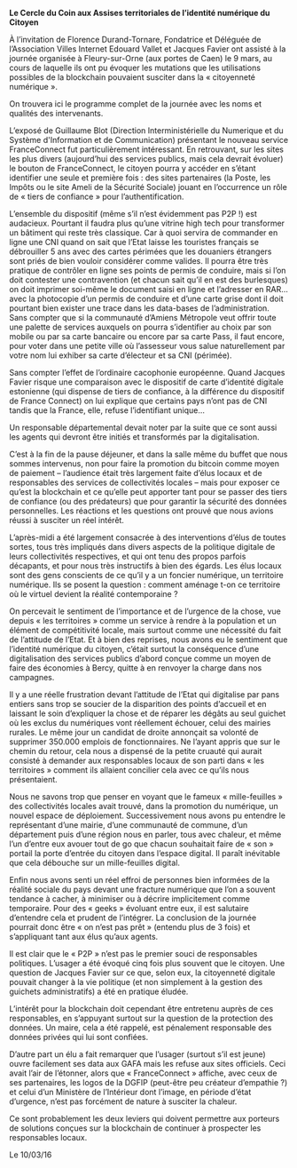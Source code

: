 **Le Cercle du Coin aux Assises territoriales de l’identité numérique du Citoyen**

À l’invitation de Florence Durand-Tornare, Fondatrice et Déléguée de l’Association Villes Internet Edouard Vallet et Jacques Favier ont assisté à la journée organisée à Fleury-sur-Orne (aux portes de Caen) le 9 mars, au cours de laquelle ils ont pu évoquer les mutations que les utilisations possibles de la blockchain pouvaient susciter dans la « citoyenneté numérique ». 

On trouvera ici  le programme complet de la journée avec les noms et qualités des intervenants. 

L’exposé de Guillaume Blot (Direction Interministérielle du Numerique et du Système d'Information et de Communication) présentant le nouveau service FranceConnect fut particulièrement intéressant. En retrouvant, sur les sites les plus divers (aujourd’hui des services publics, mais cela devrait évoluer) le bouton de FranceConnect, le citoyen pourra y accéder en s’étant identifier une seule et première fois : des sites partenaires (la Poste, les Impôts ou le site Ameli de la Sécurité Sociale) jouant en l’occurrence un rôle de « tiers de confiance » pour l’authentification.  

L’ensemble du dispositif (même s’il n’est évidemment pas P2P !) est audacieux. Pourtant il faudra plus qu’une vitrine high tech pour transformer un bâtiment qui reste très classique. Car à quoi servira de commander en ligne une CNI quand on sait que l’Etat laisse les touristes français se débrouiller 5 ans avec des cartes périmées que les douaniers étrangers sont priés de bien vouloir considérer comme valides. Il pourra être très pratique de contrôler en ligne ses points de permis de conduire, mais si l’on doit contester une contravention (et chacun sait qu’il en est des burlesques) on doit imprimer soi-même le document saisi en ligne et l’adresser en RAR… avec la photocopie d’un permis de conduire et d’une carte grise  dont il doit pourtant bien exister une trace dans les data-bases de l’administration. Sans compter que si la communauté d’Amiens Métropole veut offrir toute une palette de services auxquels on pourra s’identifier au choix par son  mobile ou par sa carte bancaire ou encore par sa carte  Pass, il faut encore, pour voter dans une petite ville où l’assesseur vous salue naturellement par votre nom lui exhiber sa carte d’électeur et sa CNI (périmée).

Sans compter l’effet de l’ordinaire cacophonie européenne. Quand Jacques Favier risque une comparaison avec le dispositif de carte d’identité digitale estonienne (qui dispense de tiers de confiance, à la différence du dispositif de France Connect) on lui explique que certains pays n’ont pas de CNI tandis que la France, elle, refuse l’identifiant unique…

Un responsable départemental devait noter par la suite que ce sont aussi les agents qui devront être initiés et transformés par la digitalisation.

C’est à la fin de la pause déjeuner, et dans la salle même du buffet que nous sommes intervenus, non pour faire la promotion du bitcoin comme moyen de paiement – l’audience était très largement faite d’élus locaux et de responsables des services de collectivités locales – mais pour exposer ce qu’est la blockchain et ce qu’elle peut apporter tant pour se passer des tiers de confiance (ou des prédateurs) que pour garantir la sécurité des données personnelles. Les réactions et les questions ont prouvé que nous avions réussi à susciter un réel intérêt.

L’après-midi a été largement consacrée à des interventions d’élus de toutes sortes, tous très impliqués dans divers aspects de la politique digitale de leurs collectivités respectives, et qui ont tenu des propos parfois décapants, et pour nous très instructifs à bien des égards. Les élus locaux sont des gens conscients de ce qu’il y a un foncier numérique, un territoire numérique. Ils se posent la question : comment aménage t-on ce territoire où le virtuel devient la réalité contemporaine ?

On percevait le sentiment de l’importance et de l’urgence de la chose, vue depuis « les territoires » comme un service à rendre à la population et un élément de compétitivité locale, mais surtout comme une nécessité du fait de l’attitude de l’Etat. Et à bien des reprises, nous avons eu le sentiment que l’identité numérique du citoyen, c’était surtout la conséquence d’une digitalisation des services publics d’abord conçue comme un moyen de faire des économies à Bercy, quitte à en renvoyer la charge dans nos campagnes.

Il y a une réelle frustration devant l’attitude de l’Etat qui digitalise par pans entiers sans trop se soucier de la disparition des points d’accueil et en laissant le soin d’expliquer la chose et de réparer les dégâts au seul guichet où les exclus du numériques vont réellement échouer, celui des mairies rurales. Le même jour un candidat de droite annonçait sa volonté de supprimer 350.000 emplois de fonctionnaires. Ne l’ayant appris que sur le chemin du retour, cela nous a dispensé de la petite cruauté qui aurait consisté à demander aux responsables locaux de son parti dans « les territoires » comment ils allaient concilier cela avec ce qu’ils nous présentaient.

Nous ne savons trop que penser en voyant que le fameux « mille-feuilles » des collectivités locales avait trouvé, dans la promotion du numérique, un nouvel espace de déploiement. Successivement nous avons pu entendre le représentant d’une mairie, d’une communauté de commune, d’un département puis d’une région nous en parler, tous avec chaleur, et même l’un d’entre eux avouer tout de go que chacun souhaitait faire de « son » portail la porte d’entrée du citoyen dans l’espace digital.  Il paraît inévitable que cela débouche sur un mille-feuilles digital.

Enfin nous avons senti un réel effroi de personnes bien informées de la réalité sociale du pays devant une fracture numérique que l’on a souvent tendance à cacher, à minimiser ou à décrire implicitement comme temporaire. Pour des « geeks » évoluant entre eux, il est salutaire d’entendre cela et prudent de l’intégrer. La conclusion de la journée  pourrait donc être  « on n’est pas prêt » (entendu plus de 3 fois) et s’appliquant tant aux élus qu’aux agents.

Il est clair que le « P2P » n’est pas le premier souci de responsables politiques. L’usager a été évoqué cinq fois plus souvent que le citoyen. Une question de Jacques Favier sur ce que, selon eux, la citoyenneté digitale pouvait changer à la vie politique (et non simplement à la gestion des guichets administratifs) a été en pratique éludée. 

L’intérêt pour la blockchain doit cependant être entretenu auprès de ces responsables, en s’appuyant surtout sur la question de la protection des données. Un maire, cela a été rappelé, est pénalement responsable des données privées qui lui sont confiées. 

D’autre part un élu a fait remarquer que l’usager (surtout s’il est jeune) ouvre facilement ses data aux GAFA mais les refuse aux sites officiels. Ceci avait l’air de l’étonner, alors que « FranceConnect » affiche, avec ceux de ses partenaires, les logos de la DGFIP (peut-être peu créateur d’empathie ?) et celui d’un Ministère de l’Intérieur dont l’image, en période d’état d’urgence, n’est pas forcément de nature à susciter la chaleur.

Ce sont probablement les deux leviers qui doivent permettre aux porteurs de solutions conçues sur la blockchain de continuer à prospecter les responsables locaux. 

Le 10/03/16
